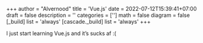 +++
author = "Alvernood"
title = 'Vue.js'
date = 2022-07-12T15:39:41+07:00
draft = false
description = ''
categories = ['']
math = false
diagram = false
[_build]
list = 'always'
[cascade._build]
list = 'always'
+++

I just start learning Vue.js and it’s sucks af :(

